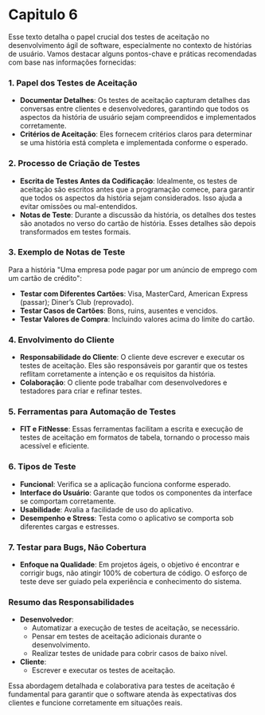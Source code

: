 # Capitulo 6

Esse texto detalha o papel crucial dos testes de aceitação no desenvolvimento ágil de software, especialmente no contexto de histórias de usuário. Vamos destacar alguns pontos-chave e práticas recomendadas com base nas informações fornecidas:

### **1. Papel dos Testes de Aceitação**
- **Documentar Detalhes**: Os testes de aceitação capturam detalhes das conversas entre clientes e desenvolvedores, garantindo que todos os aspectos da história de usuário sejam compreendidos e implementados corretamente.
- **Critérios de Aceitação**: Eles fornecem critérios claros para determinar se uma história está completa e implementada conforme o esperado.

### **2. Processo de Criação de Testes**
- **Escrita de Testes Antes da Codificação**: Idealmente, os testes de aceitação são escritos antes que a programação comece, para garantir que todos os aspectos da história sejam considerados. Isso ajuda a evitar omissões ou mal-entendidos.
- **Notas de Teste**: Durante a discussão da história, os detalhes dos testes são anotados no verso do cartão de história. Esses detalhes são depois transformados em testes formais.

### **3. Exemplo de Notas de Teste**
Para a história "Uma empresa pode pagar por um anúncio de emprego com um cartão de crédito":
- **Testar com Diferentes Cartões**: Visa, MasterCard, American Express (passar); Diner’s Club (reprovado).
- **Testar Casos de Cartões**: Bons, ruins, ausentes e vencidos.
- **Testar Valores de Compra**: Incluindo valores acima do limite do cartão.

### **4. Envolvimento do Cliente**
- **Responsabilidade do Cliente**: O cliente deve escrever e executar os testes de aceitação. Eles são responsáveis por garantir que os testes reflitam corretamente a intenção e os requisitos da história.
- **Colaboração**: O cliente pode trabalhar com desenvolvedores e testadores para criar e refinar testes.

### **5. Ferramentas para Automação de Testes**
- **FIT e FitNesse**: Essas ferramentas facilitam a escrita e execução de testes de aceitação em formatos de tabela, tornando o processo mais acessível e eficiente.

### **6. Tipos de Teste**
- **Funcional**: Verifica se a aplicação funciona conforme esperado.
- **Interface do Usuário**: Garante que todos os componentes da interface se comportam corretamente.
- **Usabilidade**: Avalia a facilidade de uso do aplicativo.
- **Desempenho e Stress**: Testa como o aplicativo se comporta sob diferentes cargas e estresses.

### **7. Testar para Bugs, Não Cobertura**
- **Enfoque na Qualidade**: Em projetos ágeis, o objetivo é encontrar e corrigir bugs, não atingir 100% de cobertura de código. O esforço de teste deve ser guiado pela experiência e conhecimento do sistema.

### **Resumo das Responsabilidades**
- **Desenvolvedor**:
  - Automatizar a execução de testes de aceitação, se necessário.
  - Pensar em testes de aceitação adicionais durante o desenvolvimento.
  - Realizar testes de unidade para cobrir casos de baixo nível.
- **Cliente**:
  - Escrever e executar os testes de aceitação.

Essa abordagem detalhada e colaborativa para testes de aceitação é fundamental para garantir que o software atenda às expectativas dos clientes e funcione corretamente em situações reais.